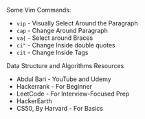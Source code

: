 Some Vim Commands:

- `vip` - Visually Select Around the Paragraph
- `cap` - Change Around Paragraph
- `va{` - Select around Braces
- `ci"` - Change Inside double quotes
- `cit` - Change Inside Tags

Data Structure and Algorithms Resources

- Abdul Bari - YouTube and Udemy
- Hackerrank - For Beginner
- LeetCode - For Interview-Focused Prep
- HackerEarth
- CS50, By Harvard - For Basics
